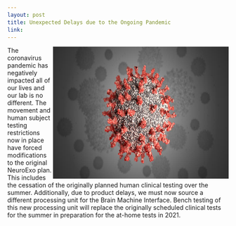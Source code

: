 ```yaml
---
layout: post
title: Unexpected Delays due to the Ongoing Pandemic
link:
---
```

<img src="/photos/corona.jpg" class="post" width="400" height="300"  style="float: right">
<p>The coronavirus pandemic has negatively impacted all of our lives and our lab is no different. The movement and human subject testing restrictions now in place have forced modifications to the original NeuroExo plan. This includes the cessation of the originally planned human clinical testing over the summer. Additionally, due to product delays, we must now source a different processing unit for the Brain Machine Interface. Bench testing of this new processing unit will replace the originally scheduled clinical tests for the summer in preparation for the at-home tests in 2021.</p>
